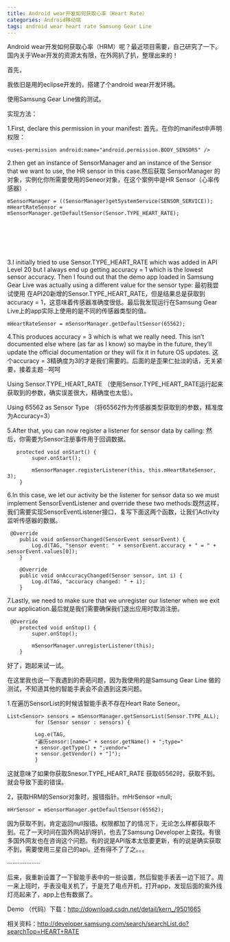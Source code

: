```yaml
---
title: Android wear开发如何获取心率（Heart Rate）
categories: Android移动端
tags: android wear heart rate Samsung Gear Line
---
```

Android wear开发如何获取心率（HRM）呢？最近项目需要，自己研究了一下。国内关于Wear开发的资源太有限，在外网扒了扒，整理出来的！

首先，

我依旧是用的eclipse开发的，搭建了个android wear开发环境。

使用Samsung Gear Line做的测试。

实现方法：

1.First, declare this permission in your manifest: 首先，在你的manifest中声明权限：

    
    
    <uses-permission android:name="android.permission.BODY_SENSORS" />

2.then get an instance of SensorManager and an instance of the Sensor that we
want to use, the HR sensor in this case.然后获取 SensorManager
的对象，实例化你所需要使用的Seneor对象，在这个案例中是HR Sensor（心率传感器）.

    
    
    mSensorManager = ((SensorManager)getSystemService(SENSOR_SERVICE));
    mHeartRateSensor = mSensorManager.getDefaultSensor(Sensor.TYPE_HEART_RATE);
    
    
     
    
    
     

3.I initially tried to use Sensor.TYPE_HEART_RATE which was added in API Level
20 but I always end up getting accuracy = 1 which is the lowest sensor
accuracy. Then I found out that the demo app loaded in Samsung Gear Live was
actually using a different value for the sensor type: 最初我尝试使用
在API20新增的Sensor.TYPE_HEART_RATE，但是结果总是获取到accuracy =
1，这意味着传感器准确度很低。最后我发现运行在Samsung Gear Live上的app实际上使用的是不同的传感器类型的值。

    
    
    mHeartRateSensor = mSensorManager.getDefaultSensor(65562);

  
4.This produces accuracy = 3 which is what we really need. This isn’t
documented else where (as far as I know) so maybe in the future, they’ll
update the official documentation or they will fix it in future OS updates.
这个accuracy = 3精确度为3的才是我们需要的。后面的是歪果仁扯淡的话，无关紧要，接着主题···呵呵

Using Sensor.TYPE_HEART_RATE
（使用Sensor.TYPE_HEART_RATE运行起来获取到的参数，确实误差很大，精确度也太低）。

Using 65562 as Sensor Type （将65562作为传感器类型获取到的参数，精准度为Accuracy=3）

5.After that, you can now register a listener for sensor data by calling:
然后，你需要为Sensor注册事件用于回调数据。

    
    
       protected void onStart() {
            super.onStart();
    
            mSensorManager.registerListener(this, this.mHeartRateSensor, 3);
        }

6.In this case, we let our activity be the listener for sensor data so we must
implement SensorEventListener and override these two
methods:既然这样，我们需要实现SensorEventListener接口，复写下面这两个函数，让我们Activity监听传感器的数据。

    
    
     @Override
        public void onSensorChanged(SensorEvent sensorEvent) {
            Log.d(TAG, "sensor event: " + sensorEvent.accuracy + " = " + sensorEvent.values[0]);
        }
    
        @Override
        public void onAccuracyChanged(Sensor sensor, int i) {
            Log.d(TAG, "accuracy changed: " + i);
        }

7.Lastly, we need to make sure that we unregister our listener when we exit
our application.最后就是我们需要确保我们退出应用时取消注册。

    
    
     @Override
        protected void onStop() {
            super.onStop();
    
            mSensorManager.unregisterListener(this);
        }

好了，跑起来试一试。

在这里我也说一下我遇到的奇葩问题，因为我使用的是Samsung Gear Line 做的测试，不知道其他的智能手表会不会遇到这类问题。

1.在遍历SensorList的时候该智能手表不存在Heart Rate Seneor。

    
    
    List<Sensor> sensors = mSensorManager.getSensorList(Sensor.TYPE_ALL);
    		 for (Sensor sensor : sensors) {
    		
    		 Log.e(TAG,
    		 "遍历sensor:[name=" + sensor.getName() + ";type="
    		 + sensor.getType() + ";vendor="
    		 + sensor.getVendor() + "]");
    		 }

这就意味了如果你获取Snesor.TYPE_HEART_RATE 获取65562时，获取不到。就会导致下面的错误。

2，获取HRM的Sensor对象时，报错指针。mHrSensor =null;

    
    
    mHrSensor = mSensorManager.getDefaultSensor(65562);

  
因为获取不到，肯定返回null报错。权限都加了的情况下，无论怎么样都获取不到。花了一天时间在国外网站扒呀扒，也去了Samsung
Developer上查找。有很多国外网友也在咨询这个问题。有的说是API版本太低要更新，有的说是确实获取不到，需要使用三星自己的api。还有得不了了之。。。

···················

后来，我重新设置了一下智能手表中的一些设置，然后智能手表丢一边下班了。周一来上班时，手表没电关机了，于是充了电点开机，打开app，发现后面的紫外线灯亮起来了，app上也有数据了。

Demo （代码）下载：http://download.csdn.net/detail/kern_/9501665

相关资料：http://developer.samsung.com/search/searchList.do?searchTop=HEART+RATE

  
  
  

